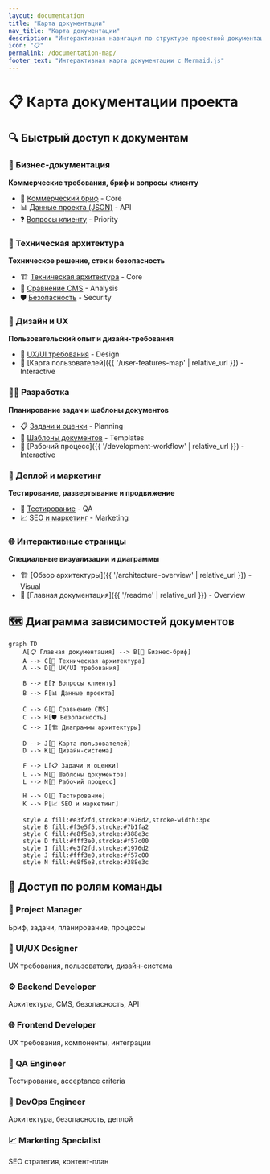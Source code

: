 ```yaml
---
layout: documentation
title: "Карта документации"
nav_title: "Карта документации"
description: "Интерактивная навигация по структуре проектной документации"
icon: "📋"
permalink: /documentation-map/
footer_text: "Интерактивная карта документации с Mermaid.js"
---
```


# 📋 Карта документации проекта

## 🔍 Быстрый доступ к документам

### 💼 Бизнес-документация
**Коммерческие требования, бриф и вопросы клиенту**

- 📄 [Коммерческий бриф](./business/brief.md) - Core
- 📊 [Данные проекта (JSON)](./business/project_data.json) - API
- ❓ [Вопросы клиенту](./business/client_questions.md) - Priority

### 🔧 Техническая архитектура
**Техническое решение, стек и безопасность**

- 🏗️ [Техническая архитектура](./technical/technical_architecture.md) - Core
- 📝 [Сравнение CMS](./technical/cms_comparison.md) - Analysis
- 🛡️ [Безопасность](./technical/security_compliance.md) - Security

### 🎨 Дизайн и UX
**Пользовательский опыт и дизайн-требования**

- 🎨 [UX/UI требования](./design/ux_design_requirements.md) - Design
- 👤 [Карта пользователей]({{ '/user-features-map' | relative_url }}) - Interactive

### 👩‍💻 Разработка
**Планирование задач и шаблоны документов**

- 📋 [Задачи и оценки](./development/tasks_estimates.md) - Planning
- 📑 [Шаблоны документов](./development/brd_prd_frd_templates.md) - Templates
- 🔄 [Рабочий процесс]({{ '/development-workflow' | relative_url }}) - Interactive

### 🚀 Деплой и маркетинг
**Тестирование, развертывание и продвижение**

- 🧪 [Тестирование](./deployment/testing_acceptance.md) - QA
- 📈 [SEO и маркетинг](./deployment/seo_marketing.md) - Marketing

### 🌐 Интерактивные страницы
**Специальные визуализации и диаграммы**

- 🏗️ [Обзор архитектуры]({{ '/architecture-overview' | relative_url }}) - Visual
- 📖 [Главная документация]({{ '/readme' | relative_url }}) - Overview

## 🗺️ Диаграмма зависимостей документов

```mermaid
graph TD
    A[📋 Главная документация] --> B[💼 Бизнес-бриф]
    A --> C[🔧 Техническая архитектура]
    A --> D[🎨 UX/UI требования]

    B --> E[❓ Вопросы клиенту]
    B --> F[📊 Данные проекта]

    C --> G[📝 Сравнение CMS]
    C --> H[🛡️ Безопасность]
    C --> I[🏗️ Диаграммы архитектуры]

    D --> J[👤 Карта пользователей]
    D --> K[🎨 Дизайн-система]

    F --> L[📋 Задачи и оценки]
    L --> M[📑 Шаблоны документов]
    L --> N[🔄 Рабочий процесс]

    H --> O[🧪 Тестирование]
    K --> P[📈 SEO и маркетинг]

    style A fill:#e3f2fd,stroke:#1976d2,stroke-width:3px
    style B fill:#f3e5f5,stroke:#7b1fa2
    style C fill:#e8f5e8,stroke:#388e3c
    style D fill:#fff3e0,stroke:#f57c00
    style I fill:#e3f2fd,stroke:#1976d2
    style J fill:#fff3e0,stroke:#f57c00
    style N fill:#e8f5e8,stroke:#388e3c
```

## 👥 Доступ по ролям команды

### 🏢 Project Manager
Бриф, задачи, планирование, процессы

### 🎨 UI/UX Designer
UX требования, пользователи, дизайн-система

### ⚙️ Backend Developer
Архитектура, CMS, безопасность, API

### 🌐 Frontend Developer
UX требования, компоненты, интеграции

### 🧪 QA Engineer
Тестирование, acceptance criteria

### 🚀 DevOps Engineer
Архитектура, безопасность, деплой

### 📈 Marketing Specialist
SEO стратегия, контент-план